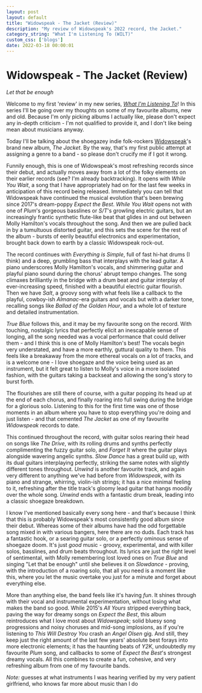 ```yaml
---
layout: post
layout: default
title: "Widowspeak - The Jacket (Review)"
description: "My review of Widowspeak's 2022 record, the Jacket."
category_string: "What I'm Listening To (WILT)"
custom_css: ['blogs']
date: 2022-03-18 00:00:01
---
```


# Widowspeak - The Jacket (Review)

*Let that be enough*

Welcome to my first 'review' in my new series, *[What I'm Listening To](https://www.mac-goodwin.com/blog/wilt/2022/03/18/wilt-intro.html)*! In this series I'll be going over my thoughts on some of my favourite albums, new and old. Because I'm only picking albums I actually like, please don't expect any in-depth criticism - I'm not qualified to provide it, and I don't like being mean about musicians anyway.

Today I'll be talking about the shoegazey indie folk-rockers [Widowspeak](https://widowspeak.bandcamp.com/)'s brand new album, *The Jacket*. By the way, that's my first public attempt at assigning a genre to a band - so please don't crucify me if I got it wrong.

Funnily enough, this is one of Widowspeak's most refreshing records since their debut, and actually moves away from a lot of the folky elements on their earlier records (see? I'm already backtracking). It opens with *While You Wait*, a song that I have appropriately had on for the last few weeks in anticipation of this record being released. Immediately you can tell that Widowspeak have continued the musical evolution that's been brewing since 2017's dream-poppy *Expect the Best*. *While You Wait* opens not with one of *Plum*'s gorgeous basslines or *S/T*'s growling electric guitars, but an increasingly frantic synthetic flute-like beat that glides in and out between Molly Hamilton's vocals throughout the song. And then we are pulled back in by a tumultuous distorted guitar, and this sets the scene for the rest of the album - bursts of eerily beautiful electronics and experimentation, brought back down to earth by a classic Widowspeak rock-out.

The record continues with *Everything is Simple*, full of fast hi-hat drums (I think) and a deep, grumbling bass that interplays with the lead guitar. A piano underscores Molly Hamilton's vocals, and shimmering guitar and playful piano sound during the chorus' abrupt tempo changes. The song climaxes brilliantly in the bridge with a drum beat and guitar interplay of ever-increasing speed, finished with a beautiful electric guitar flourish. Then we have *Salt*, a groovy song with what feels like a callback to the playful, cowboy-ish *Almanac*-era guitars and vocals but with a darker tone, recalling songs like *Ballad of the Golden Hour*, and a whole lot of texture and detailed instrumentation.

*True Blue* follows this, and it may be my favourite song on the record. With touching, nostalgic lyrics that perfectly elicit an inescapable sense of longing, all the song needed was a vocal performance that could deliver them - and I think this is one of Molly Hamilton's best! The vocals begin very understated, and have a more earthly, guttural quality to them. This feels like a breakaway from the more ethereal vocals on a lot of tracks, and is a welcome one - I love shoegaze and the voice being used as an instrument, but it felt great to listen to Molly's voice in a more isolated fashion, with the guitars taking a backseat and allowing the song's story to burst forth.

The flourishes are still there of course, with a guitar popping its head up at the end of each chorus, and finally roaring into full swing during the bridge for a glorious solo. Listening to this for the first time was one of those moments in an album where you have to stop everything you're doing and just listen - and that cemented *The Jacket* as one of my favourite *Widowspeak* records to date.

This continued throughout the record, with guitar solos rearing their head on songs like *The Drive*, with its rolling drums and synths perfectly complimenting the fuzzy guitar solo, and *Forget It* where the guitar plays alongside wavering angelic synths. *Slow Dance* has a great build up, with its dual guitars interplaying perfectly, striking the same notes with slightly different tones throughout. *Unwind* is another favourite track, and again very different to anything we've had before from *Widowspeak*, with its piano and strange, whirring, violin-ish strings; it has a nice minimal feeling to it, refreshing after the title track's gloomy lead guitar that hangs moodily over the whole song. *Unwind* ends with a fantastic drum break, leading into a classic shoegaze breakdown.

I know I've mentioned basically every song here - and that's because I think that this is probably Widowspeak's most consistently good album since their debut. Whereas some of their albums have had the odd forgettable song mixed in with various bangers, here there are no duds. Each track has a fantastic hook, or a searing guitar solo, or a perfectly ominous sense of shoegaze doom. It's just *good* music - groovy, experimental, and with killer solos, basslines, and drum beats throughout. Its lyrics are just the right level of sentimental, with Molly remembering lost loved ones on *True Blue* and singing "Let that be enough" until she believes it on *Slowdance* - proving, with the introduction of a roaring solo, that all you need is a moment like this, where you let the music overtake you just for a minute and forget about everything else.

More than anything else, the band feels like it's having *fun*. It shines through with their vocal and instrumental experimentation, without losing what makes the band so good. While 2015's *All Yours* stripped everything back, paving the way for dreamy songs on *Expect the Best*, this album reintroduces what I love most about *Widowspeak*; solid bluesy song progressions and noisy choruses and mid-song implosions, as if you're listening to *This Will Destroy You* crash an *Angel Olsen* gig. And still, they keep just the right amount of the last few years' absolute best forays into more electronic elements; it has the haunting beats of *Y2K*, undoubtedly my favourite *Plum* song, and callbacks to some of *Expect the Best*'s strongest dreamy vocals. All this combines to create a fun, cohesive, and very refreshing album from one of my favourite bands.

*Note:* guesses at what instruments I was hearing verified by my very patient girlfriend, who knows far more about music than I do